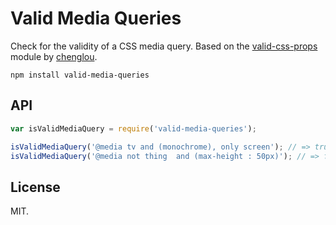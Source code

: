 # Valid Media Queries

Check for the validity of a CSS media query. Based on the [valid-css-props](https://github.com/chenglou/valid-css-props) module by [chenglou](https://github.com/chenglou/).

```
npm install valid-media-queries
```

## API

```js
var isValidMediaQuery = require('valid-media-queries');

isValidMediaQuery('@media tv and (monochrome), only screen'); // => true
isValidMediaQuery('@media not thing  and (max-height : 50px)'); // => false
```

## License

MIT.
